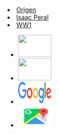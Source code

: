 <!DOCTYPE html>

<html>

<head>

<title> Submarinos </title>

<meta charset='utf-8'>
<table></table>

</head>
<h1></h1>

<li><a href='html/pagina1.html'>Origen</a></li>

<li><a href='html/pagina2.html'>Isaac Peral</a></li>

<li><a href='html/pagina3.html'>WW1</a></li>


<ul><li><a href=https://www.google.com/search?client=ubuntu-sn&hs=UTM&sca_esv=5791a0164e19b13c&channel=fs&q=origen+submarinos&udm=2&fbs=ABzOT_BnMAgCWdhr5zilP5f1cnRvK9uZj3HA_MTJAA6lXR8yQElaIApxtef1-RKg2CcwxXYsQSt6QRAacgvTpE0SimnyYEuF69BDEi5e6R7wBH0Fbbxa0PCF_UOHutwLvnw2C9RTcuyJdB3VGjN28qq3M8c4GDRBI3BHeLDU8YFNMb-YOqzhS2Q&sa=X&ved=2ahUKEwjzhbTS94uLAxW0UqQEHTkXEs4QtKgLegQIDxAB&biw=1854&bih=963&dpr=1#vhid=xLCMaCxg1nKzyM&vssid=mosaic)><img src="submarinos/figuras/origen.png" width=75 height=50> </a></li>
<li><a href=https://es.wikipedia.org><img src="submarinos/figuras/peral.png" width=75 height=50> </a></li>
<li><a href=https://google.com><img src="figuras/google.png" width=75 height=50> </a></li>
<li><a href=https://maps.google.com><img src="figuras/maps.png" width=75 height=50> </a></li>

</head>
</ul>

<ol>

</ol>
